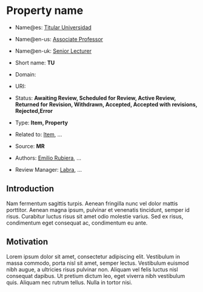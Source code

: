 # Property name

* Name@es: [Titular Universidad]()

* Name@en-us: [Associate Professor]()

* Name@en-uk: [Senior Lecturer]() 

* Short name: **TU** 

* Domain: 

* URI: 

* Status:  **Awaiting Review, Scheduled for Review, Active Review, Returned for Revision, Withdrawn, Accepted, Accepted with revisions, Rejected,Error**

* Type: **Item, Property**

* Related to: [Item](), []() ...

* Source: **MR**

* Authors: [Emilio Rubiera](https://github.com/spitxa), []() ...

* Review Manager: [Labra](), []() ...

## Introduction

Nam fermentum sagittis turpis. Aenean fringilla nunc vel dolor mattis porttitor. Aenean magna ipsum, pulvinar et venenatis tincidunt, semper id risus. Curabitur luctus risus sit amet odio molestie varius. Sed ex risus, condimentum eget consequat ac, condimentum eu ante. 



## Motivation

Lorem ipsum dolor sit amet, consectetur adipiscing elit. Vestibulum in massa commodo, porta nisl sit amet, semper lectus. Vestibulum euismod nibh augue, a ultricies risus pulvinar non. Aliquam vel felis luctus nisl consequat dapibus. Ut pretium dictum leo, eget viverra nibh vestibulum quis. Aliquam nec rutrum tellus. Nulla in tortor nisi. 